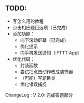 ## TODO:
+ 写怎么用的教程
+ 点击相应题目选项（已完成）
+ 添加功能：
  + 向下滚动屏幕（已完成）
  + 优化提示
  + 向手机发送通知（IFTTT App)
+ 优化代码：
  + 封装函数
  + 尝试把点击动作改成装饰器
  + （可能）写题目类
  + 优化错误捕捉
   

ChangeLog :
V 2.0: 完成答题部分